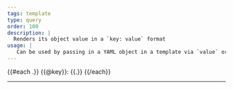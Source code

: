 ```yaml
---
tags: template
type: query
order: 100
description: |
  Renders its object value in a `key: value` format
usage: |
   Can be used by passing in a YAML object in a template via `value` or in a `render` clause of a query
---
```

{{#each .}}
{{@key}}: {{.}}
{{/each}}

---